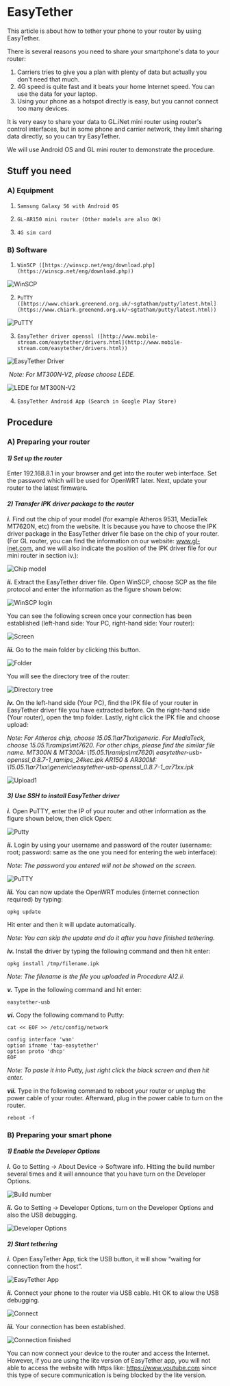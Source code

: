 # EasyTether
This article is about how to tether your phone to your router by using EasyTether.


There is several reasons you need to share your smartphone's data  to your router:

1. Carriers tries to give you a plan with plenty of data but actually you don't need that much.
2. 4G speed is quite fast and it beats your home Internet speed. You can use the data for your laptop.
3. Using your phone as a hotspot directly is easy, but you cannot connect too many devices.

It is very easy to share your data to GL.iNet mini router using router's control interfaces, but in some phone and carrier network, they limit sharing data directly, so you can try EasyTether.

We will use Android OS and GL mini router to demonstrate the procedure.



## Stuff you need

### A) Equipment

1)     Samsung Galaxy S6 with Android OS

2)     GL-AR150 mini router (Other models are also OK)

3)     4G sim card

### B) Software

1)     WinSCP ([https://winscp.net/eng/download.php](https://winscp.net/eng/download.php))

![WinSCP](http://www.gl-inet.com/wordpress/wp-content/uploads/2017/06/Q4.png)

2)     PuTTY ([https://www.chiark.greenend.org.uk/~sgtatham/putty/latest.html](https://www.chiark.greenend.org.uk/~sgtatham/putty/latest.html))

![PuTTY](http://www.gl-inet.com/wordpress/wp-content/uploads/2017/06/Q3.png)

3)     EasyTether driver openssl ([http://www.mobile-stream.com/easytether/drivers.html](http://www.mobile-stream.com/easytether/drivers.html))

![EasyTether Driver](http://www.gl-inet.com/wordpress/wp-content/uploads/2017/06/Q2.png)

​         *Note: For MT300N-V2, please choose LEDE.*

![LEDE for MT300N-V2](https://www.gl-inet.com/wordpress/wp-content/uploads/2017/11/14.jpg)

4)     EasyTether Android App (Search in Google Play Store)



## Procedure

### A) Preparing your router

#### *1) Set up the router*

Enter 192.168.8.1 in your browser and get into the router web interface. Set the password which will be used for OpenWRT later. Next, update your router to the latest firmware.

#### *2) Transfer IPK driver package to the router*

***i.*** Find out the chip of your model (for example Atheros 9531, MediaTek MT7620N, etc) from the website. It is because you have to choose the IPK driver package in the EasyTether driver file base on the chip of your router. (For GL router, you can find the information on our website: www.gl-inet.com, and we will also indicate the position of the IPK driver file for our mini router in section iv.):

![Chip model](http://www.gl-inet.com/wordpress/wp-content/uploads/2017/06/Q5.png)

***ii.*** Extract the EasyTether driver file. Open WinSCP, choose SCP as the file protocol and enter the information as the figure shown below:

![WinSCP login](http://www.gl-inet.com/wordpress/wp-content/uploads/2017/06/1.jpg)

You can see the following screen once your connection has been established (left-hand side: Your PC, right-hand side: Your router):

![Screen](http://www.gl-inet.com/wordpress/wp-content/uploads/2017/06/2.png)

***iii.*** Go to the main folder by clicking this button.

 ![Folder](http://www.gl-inet.com/wordpress/wp-content/uploads/2017/06/Q1.png)

You will see the directory tree of the router:

![Directory tree](http://www.gl-inet.com/wordpress/wp-content/uploads/2017/06/3.png)

***iv.*** On the left-hand side (Your PC), find the IPK file of your router in EasyTether driver file you have extracted before. On the right-hand side (Your router), open the tmp folder. Lastly, right click the IPK file and choose upload:

*Note: For Atheros chip, choose 15.05.1\ar71xx\generic. For MediaTeck, choose 15.05.1\ramips\mt7620. For other chips, please find the similar file name.*
*MT300N & MT300A: \15.05.1\ramips\mt7620\ easytether-usb-openssl_0.8.7-1_ramips_24kec.ipk*
*AR150 & AR300M: \15.05.1\ar71xx\generic\easytether-usb-openssl_0.8.7-1_ar71xx.ipk*

![Upload1](http://www.gl-inet.com/wordpress/wp-content/uploads/2017/06/Q11.png)

#### *3) Use SSH to install EasyTether driver*

***i.*** Open PuTTY, enter the IP of your router and other information as the figure shown below, then click Open:

![Putty](http://www.gl-inet.com/wordpress/wp-content/uploads/2017/06/4.png)

***ii.*** Login by using your username and password of the router (username: root; password: same as the one you need for entering the web interface):

*Note: The password you entered will not be showed on the screen.*

![PuTTY](http://www.gl-inet.com/wordpress/wp-content/uploads/2017/06/5.png)

***iii.*** You can now update the OpenWRT modules (internet connection required) by typing:

`opkg update`

Hit enter and then it will update automatically.

*Note: You can skip the update and do it after you have finished tethering.*

***iv.*** Install the driver by typing the following command and then hit enter:

`opkg install /tmp/filename.ipk`

*Note: The filename is the file you uploaded in Procedure A)2.ii.*

***v.*** Type in the following command and hit enter:

`easytether-usb`

***vi.*** Copy the following command to Putty:

```
cat << EOF >> /etc/config/network

config interface 'wan'
option ifname 'tap-easytether'
option proto 'dhcp'
EOF
```

*Note:  To paste it into Putty, just right click the black screen and then hit enter.*

***vii.*** Type in the following command to reboot your router or unplug the power cable of your router. Afterward, plug in the power cable to turn on the router.

`reboot -f`



### B) Preparing your smart phone

#### *1) Enable the Developer Options*

***i.*** Go to Setting -> About Device -> Software info. Hitting the build number several times and it will announce that you have turn on the Developer Options.

![Build number](http://www.gl-inet.com/wordpress/wp-content/uploads/2017/06/XXXXXXX.jpg)

***ii.*** Go to Setting -> Developer Options, turn on the Developer Options and also the USB debugging.

![Developer Options](http://www.gl-inet.com/wordpress/wp-content/uploads/2017/06/XXXX.jpg)

#### *2) Start tethering*

***i.*** Open EasyTether App, tick the USB button, it will show “waiting for connection from the host”. 

![EasyTether App](http://www.gl-inet.com/wordpress/wp-content/uploads/2017/06/Screenshot_20170614-165645.jpg)

***ii.*** Connect your phone to the router via USB cable. Hit OK to allow the USB debugging.

![Connect](http://www.gl-inet.com/wordpress/wp-content/uploads/2017/06/Screenshot_20170614-165701.jpg)

***iii.*** Your connection has been established.

![Connection finished](http://www.gl-inet.com/wordpress/wp-content/uploads/2017/06/Screenshot_20170614-165709.jpg)





You can now connect your device to the router and access the Internet. However, if you are using the lite version of EasyTether app, you will not able to access the website with https like: https://www.youtube.com since this type of secure communication is being blocked by the lite version.





